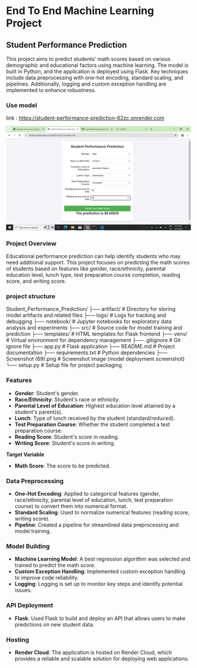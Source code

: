 # End To  End Machine Learning Project

## Student Performance Prediction

This project aims to predict students' math scores based on various demographic and educational factors using machine learning. The model is built in Python, and the application is deployed using Flask. Key techniques include data preprocessing with one-hot encoding, standard scaling, and pipelines. Additionally, logging and custom exception handling are implemented to enhance robustness.

### Use model

link : https://student-performance-prediction-62zc.onrender.com

![alt text](<Screenshot (69).png>)

### Project Overview

Educational performance prediction can help identify students who may need additional support. This project focuses on predicting the math scores of students based on features like gender, race/ethnicity, parental education level, lunch type, test preparation course completion, reading score, and writing score.

### project structure

Student_Performance_Prediction/
├── artifact/                # Directory for storing model artifacts and related files
├── logs/                    # Logs for tracking and debugging
├── notebook/                # Jupyter notebooks for exploratory data analysis and experiments
├── src/                     # Source code for model training and prediction
├── templates/               # HTML templates for Flask frontend
├── venv/                    # Virtual environment for dependency management
├── .gitignore               # Git ignore file
├── app.py                   # Flask application
├── README.md                # Project documentation
├── requirements.txt         # Python dependencies
├── Screenshot (69).png      # Screenshot image (model deployment screenshot)
└── setup.py                 # Setup file for project packaging

### Features

- **Gender**: Student's gender.
- **Race/Ethnicity**: Student's race or ethnicity.
- **Parental Level of Education**: Highest education level attained by a student's parent(s).
- **Lunch**: Type of lunch received by the student (standard/reduced).
- **Test Preparation Course**: Whether the student completed a test preparation course.
- **Reading Score**: Student's score in reading.
- **Writing Score**: Student's score in writing.
  
**Target Variable**
- **Math Score**: The score to be predicted.


### Data Preprocessing

- **One-Hot Encoding**: Applied to categorical features (gender, race/ethnicity, parental level of    education, lunch, test preparation course) to convert them into numerical format.
- **Standard Scaling**: Used to normalize numerical features (reading score, writing score).
- **Pipeline**: Created a pipeline for streamlined data preprocessing and model training.

### Model Building
- **Machine Learning Model**: A best regression algorithm was selected and trained to predict the math score.
- **Custom Exception Handling**: Implemented custom exception handling to improve code reliability.
- **Logging**: Logging is set up to monitor key steps and identify potential issues.

### API Deployment
- **Flask**: Used Flask to build and deploy an API that allows users to make predictions on new student data.


### Hosting
- **Render Cloud**: The application is hosted on Render Cloud, which provides a reliable and scalable solution for deploying web applications.
